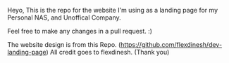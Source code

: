 Heyo, This is the repo for the website I'm using as a landing page for my Personal NAS, and Unoffical Company. 

Feel free to make any changes in a pull request. :)

The website design is from this Repo. (https://github.com/flexdinesh/dev-landing-page) All credit goes to flexdinesh. (Thank you)
